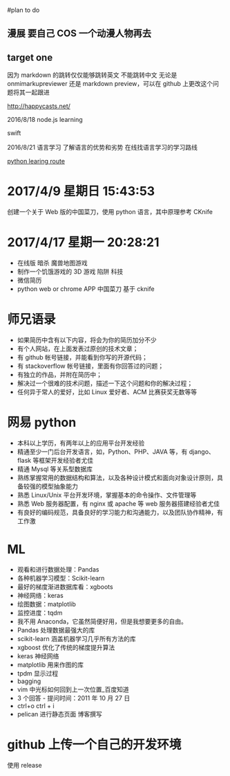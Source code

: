 #plan to do


## 漫展 要自己 COS 一个动漫人物再去

## target one
因为 markdown 的跳转仅仅能够跳转英文  不能跳转中文  无论是 onmimarkupreviewer 还是 markdown preview，可以在 github 上更改这个问题将其一起跟进



http://happycasts.net/


2016/8/18
node.js learning

swift

2016/8/21
语言学习
  了解语言的优势和劣势
  在线找语言学习的学习路线

  [python learing route](http://www.tuicool.com/articles/QBZzquY)

# 2017/4/9 星期日 15:43:53
创建一个关于 Web 版的中国菜刀，使用 python 语言，其中原理参考 CKnife


# 2017/4/17 星期一 20:28:21
- 在线版 暗杀 魔兽地图游戏
- 制作一个饥饿游戏的 3D 游戏 陷阱 科技
- 微信简历
- python web or chrome APP 中国菜刀 基于 cknife

# 师兄语录
- 如果简历中含有以下内容，将会为你的简历加分不少
- 有个人网站，在上面发表过原创的技术文章；
- 有 github 帐号链接，并能看到你写的开源代码；
- 有 stackoverflow 帐号链接，里面有你回答过的问题；
- 有独立的作品，并附在简历中；
- 解决过一个很难的技术问题，描述一下这个问题和你的解决过程；
- 任何异于常人的爱好，比如 Linux 爱好者、ACM 比赛获奖无数等等

# 网易 python
- 本科以上学历，有两年以上的应用平台开发经验
- 精通至少一门后台开发语言，如，Python、PHP、JAVA 等，有 django、flask 等框架开发经验者尤佳
- 精通 Mysql 等关系型数据库
- 熟练掌握常用的数据结构和算法，以及各种设计模式和面向对象设计原则，具备较强的模型抽象能力
- 熟悉 Linux/Unix 平台开发环境，掌握基本的命令操作、文件管理等
- 熟悉 Web 服务器配置，有 nginx 或 apache 等 web 服务器搭建经验者尤佳
- 有良好的编码规范，具备良好的学习能力和沟通能力，以及团队协作精神，有工作激

# ML
- 观看和进行数据处理：Pandas
- 各种机器学习模型：Scikit-learn
- 最好的梯度渐进数据库看：xgboots
- 神经网络：keras
- 绘图数据：matplotlib
- 监控进度：tqdm
- 我不用 Anaconda，它虽然简便好用，但是我想要更多的自由。
- Pandas 处理数据最强大的库
- scikit-learn 涵盖机器学习几乎所有方法的库
- xgboost 优化了传统的梯度提升算法
- keras 神经网络
- matplotlib 用来作图的库
- tpdm 显示过程
- bagging
- vim 中光标如何回到上一次位置_百度知道
- 3 个回答 - 提问时间：2011 年 10 月 27 日
- ctrl+o ctrl + i
- pelican 进行静态页面 博客撰写


# github 上传一个自己的开发环境
使用 release
